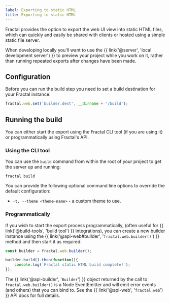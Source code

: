 ```yaml
---
label: Exporting to static HTML
title: Exporting to static HTML
---
```


Fractal provides the option to export the web UI view into static HTML files, which can quickly and easily be shared with clients or hosted using a simple static file server.

<div class="Note Note--standout">
<p>When developing locally you'll want to use the {{ link('@server', 'local development server') }} to preview your project while you work on it, rather than running repeated exports after changes have been made.</p>
</div>

## Configuration

Before you can run the build step you need to set a build destination for your Fractal instance:

```js
fractal.web.set('builder.dest', __dirname + '/build');
```

## Running the build

You can either start the export using the Fractal CLI tool (if you are using it) or programmatically using Fractal's API.

### Using the CLI tool

You can use the `build` command from within the root of your project to get the server up and running:

```plain
fractal build
```

You can provide the following optional command line options to override the default configuration:

* `-t, --theme <theme-name>` - a custom theme to use.

### Programmatically

If you wish to start the export process programmatically, (often useful for {{ link('@build-tools', 'build tool') }} integrations), you can create a new builder instance using the {{ link('@api-web#builder', '`fractal.web.builder()`') }} method and then start it as required:

```js
const builder = fractal.web.builder();

builder.build().then(function(){
    console.log(`Fractal static HTML build complete!`);
});
```

The {{ link('@api-builder', '`Builder`') }} object returned by the call to `fractal.web.builder()` is a Node EventEmitter and will emit error events (and others) that you can bind to. See the {{ link('@api-web', '`fractal.web`') }} API docs for full details.
